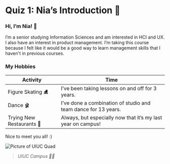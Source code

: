 # Quiz 1: Nia’s Introduction 🌟
### Hi, I’m Nia! 🙂

I’m a senior studying Information Sciences and am interested in HCI and UX. I also have an interest in product management. I’m taking this course because I felt like it would be a good way to learn management skills that I haven't in previous courses.

### My Hobbies

Activity | Time |
------|------|
Figure Skating ⛸️ | I’ve been taking lessons on and off for 3 years. |
Dance 🩰 | I’ve done a combination of studio and team dance for 13 years. |
Trying New Restaurants 🍴 | Always, but especially now that it’s my last year on campus! |

Nice to meet you all! :)

![Picture of UIUC Quad](https://www.thecollegetour.com/wp-content/uploads/2021/04/UIUC-Website-Banner-1900x485-1.jpg)
> *UIUC Campus 🧡💙*
